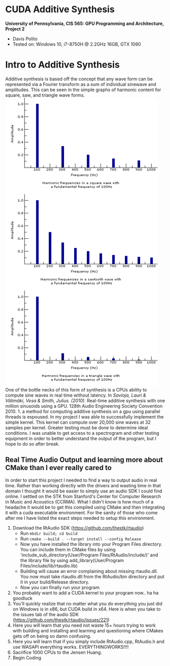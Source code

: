CUDA Additive Synthesis
======================

**University of Pennsylvania, CIS 565: GPU Programming and Architecture, Project 2**

* Davis Polito
* Tested on: Windows 10, i7-8750H @ 2.2GHz 16GB, GTX 1060

# Intro to Additive Synthesis
Additive synthesis is based off the concept that any wave form can be represented via a Fourier transform as a sum of individual sinewave and amplitudes. This can be seen in the simple graphs of harmonic content for square, saw, and triangle wave forms. 
![Square](images/squareWave.png)
![Saw](images/sawWave.png)
![Tri](images/triWave.png)
One of the bottle necks of this form of synthesis is a CPUs ability to compute sine waves in real time without latency. In *Savioja, Lauri & Välimäki, Vesa & Smith, Julius. (2010).* Real-time additive synthesis with one million sinusoids using a GPU. 128th Audio Engineering Society Convention 2010. 1. a method for computing additive synthesis on a gpu using parallel threads is espoused. In my project I was able to successfully implement the simple kernel. This kernel can compute over 20,000 sine waves at 32 samples per kernel. Greater testing must be done to determine ideal conditions. I was unable to get access to a spectrogram and other testing equipment in order to better understand the output of the program, but I hope to do so after break. 

## Real Time Audio Output and learning more about CMake than I ever really cared to

In order to start this project I needed to find a way to output audio in real time. Rather than working directly with the drivers and wasting time in that domain I thought it would be easier to simply use an audio SDK I could find online. I settled on the STK from Stanford's Center for Computer Research in Music and Acoustics (CCRMA). What I didn't know is how much of a headache it would be to get this compiled using CMake and then integrating it with a cuda executable environment. For the sanity of those who come after me I have listed the exact steps needed to setup this environment.
1. Download the RtAudio SDK (https://github.com/thestk/rtaudio)
    * Run ```mkdir build; cd build```
    * Run ```cmake --build . --target install --config Release```
    * Now you have installed the library into your Program Files directory. You can include them in CMake files by using 'include_sub_directory(User/Program Files/RtAudio/include/)' and the library file by using add_library(User/Program Files/include/lib/rtaudio.lib)
    * Building will cause an error complaining about missing rtaudio.dll. You now must take rtaudio.dll from the RtAudio/bin directory and put it in your build/Release directory. 
    * Now you can finally run your program
2. You probably want to add a CUDA kernel to your program now.. ha ha goodluck
3. You'll quickly realize that no matter what you do everything you just did on Windows is in x86, but CUDA build in x64. Here is when you take to the issues tab of the audio SDK (https://github.com/thestk/rtaudio/issues/221)
4. Here you will learn that you need not waste 15+ hours trying to work with building and installing and learning and questioning where CMakes gets off on being so damn confusing. 
5. Here you will learn that if you simply include RtAudio.cpp, RtAudio.h and use WASAPI everything works. EVERYTHINGWORKS!!!!
6. Sacrifice 1000 CPUs to the Jensen Huang.
7. Begin Coding



